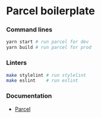 # Parcel boilerplate

### Command lines

```bash
yarn start # run parcel for dev
yarn build # run parcel for prod
```

### Linters

```bash
make stylelint # run stylelint
make eslint    # run eslint
```

### Documentation

- [Parcel](https://parceljs.org/docs/)
